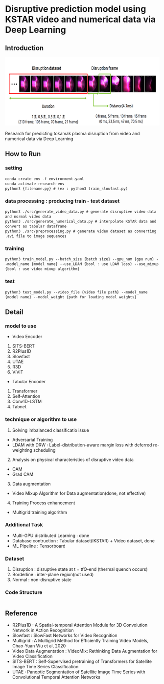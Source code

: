 # Disruptive prediction model using KSTAR video and numerical data via Deep Learning
## Introduction
<img src="/image/연구_소개_01.PNG"  width="900" height="224">
<p>Research for predicting tokamak plasma disruption from video and numerical data via Deep Learning</p>

## How to Run
### setting
```
conda create env -f environment.yaml
conda activate research-env
python3 {filename.py} # (ex : python3 train_slowfast.py)
```

### data processing : producing train - test dataset 
```
python3 ./src/generate_video_data.py # generate disruptive video data and normal video data
python3 ./src/generate_numerical_data.py # interpolate KSTAR data and convert as tabular dataframe
python3 ./src/preprocessing.py # generate video dataset as converting .avi file to image sequences
```

### training
```
python3 train_model.py --batch_size {batch size} --gpu_num {gpu num} --model_name {model name} --use_LDAM {bool : use LDAM loss} --use_mixup {bool : use video mixup algorithm}
```

### test
```
python3 test_model.py --video_file {video file path} --model_name {model name} --model_weight {path for loading model weights}
```

## Detail
### model to use
- Video Encoder
1. SITS-BERT 
2. R2Plus1D
3. Slowfast
4. UTAE
5. R3D
6. ViViT

- Tabular Encoder
1. Transformer
2. Self-Attention
3. Conv1D-LSTM
4. Tabnet

### technique or algorithm to use
1. Solving imbalanced classificatio issue
- Adversarial Training 
- LDAM with DRW : Label-distribution-aware margin loss with deferred re-weighting scheduling

2. Analysis on physical characteristics of disruptive video data
- CAM
- Grad CAM

3. Data augmentation
- Video Mixup Algorithm for Data augmentation(done, not effective)

4. Training Process enhancement
- Multigrid training algorithm

### Additional Task
- Multi-GPU distributed Learning : done
- Database contruction : Tabular dataset(IKSTAR) + Video dataset, done
- ML Pipeline : Tensorboard

### Dataset
1. Disruption : disruptive state at t = tfQ-end (thermal quench occurs)
2. Borderline : inter-plane region(not used)
3. Normal : non-disruptive state

### Code Structure
```
```

## Reference
- R2Plus1D : A Spatial-temporal Attention Module for 3D Convolution Network in Action Recognition
- Slowfast : SlowFast Networks for Video Recognition
- Multigrid : A Multigrid Method for Efficiently Training Video Models, Chao-Yuan Wu et al, 2020
- Video Data Augmentation : VideoMix: Rethinking Data Augmentation for Video Classification
- SITS-BERT : Self-Supervised pretraining of Transformers for Satellite Image Time Series Classification
- UTAE : Panoptic Segmentation of Satellite Image Time Series with Convolutional Temporal Attention Networks